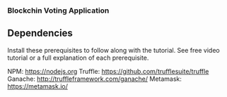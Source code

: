 ### Blockchin Voting Application

## Dependencies
Install these prerequisites to follow along with the tutorial. See free video tutorial or a full explanation of each prerequisite.

NPM: https://nodejs.org
Truffle: https://github.com/trufflesuite/truffle
Ganache: http://truffleframework.com/ganache/
Metamask: https://metamask.io/
